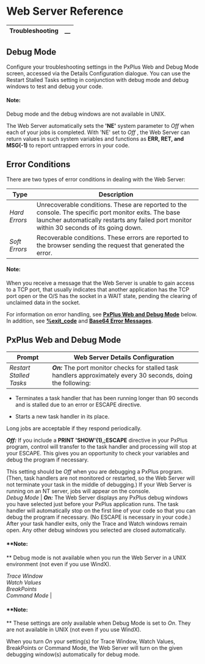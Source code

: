 # Web Server Reference

**Troubleshooting** |  **__**  
---|---  
  
## Debug Mode

Configure your troubleshooting settings in the PxPlus Web and Debug Mode screen, accessed via the Details Configuration dialogue. You can use the Restart Stalled Tasks setting in conjunction with debug mode and debug windows to test and debug your code.

#### **Note:**  
Debug mode and the debug windows are not available in UNIX.

The Web Server automatically sets the **'NE'** system parameter to _Off_ when each of your jobs is completed. With 'NE' set to _Off_ , the Web Server can return values in such system variables and functions as **ERR, RET, and MSG(-1)** to report untrapped errors in your code.

## Error Conditions

There are two types of error conditions in dealing with the Web Server:

**Type** |  **Description**  
---|---  
_Hard Errors_ |  Unrecoverable conditions. These are reported to the console. The specific port monitor exits. The base launcher automatically restarts any failed port monitor within 30 seconds of its going down.  
_Soft Errors_ |  Recoverable conditions. These errors are reported to the browser sending the request that generated the error.  
  
#### **Note:**  
When you receive a message that the Web Server is unable to gain access to a TCP port, that usually indicates that another application has the TCP port open or the O/S has the socket in a WAIT state, pending the clearing of unclaimed data in the socket.

For information on error handling, see **[PxPlus Web and Debug Mode](Overview.htm#WebDebugMode)** below. In addition, see **[%exit_code](../PxPlus%20Web%20Server%20Variables/Overview.htm#exit_code)** and **[Base64 Error Messages](../PxPlus%20Web%20Server%20Utilities/Encrypt%20or%20Decode%20Data.htm#base64errors)**.

##  PxPlus Web and Debug Mode

**Prompt** |  **Web Server Details Configuration**  
---|---  
_Restart Stalled Tasks_ |  **_On:_** The port monitor checks for stalled task handlers approximately every 30 seconds, doing the following:

  * Terminates a task handler that has been running longer than 90 seconds and is stalled due to an error or ESCAPE directive.


  * Starts a new task handler in its place.

Long jobs are acceptable if they respond periodically.  
  
**_Off:_** If you include a **PRINT 'SHOW'(1),;ESCAPE** directive in your PxPlus program, control will transfer to the task handler and processing will stop at your ESCAPE. This gives you an opportunity to check your variables and debug the program if necessary.  
  
This setting should be _Off_ when you are debugging a PxPlus program. (Then, task handlers are not monitored or restarted, so the Web Server will not terminate your task in the middle of debugging.) If your Web Server is running on an NT server, jobs will appear on the console.  
_Debug Mode_ |  **_On:_** The Web Server displays any PxPlus debug windows you have selected just before your PxPlus application runs. The task handler will automatically stop on the first line of your code so that you can debug the program if necessary. (No ESCAPE is necessary in your code.) After your task handler exits, only the Trace and Watch windows remain open. Any other debug windows you selected are closed automatically.

#### **Note:  
** Debug mode is not available when you run the Web Server in a UNIX environment (not even if you use WindX).  
  
_Trace Window  
Watch Values  
BreakPoints  
Command Mode_ | 

#### **Note:  
** These settings are only available when Debug Mode is set to _On_. They are not available in UNIX (not even if you use WindX).

When you turn _On_ your setting(s) for Trace Window, Watch Values, BreakPoints or Command Mode, the Web Server will turn on the given debugging window(s) automatically for debug mode.

